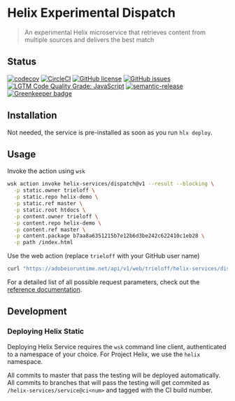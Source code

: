 # Helix Experimental Dispatch

> An experimental Helix microservice that retrieves content from multiple sources and delivers the best match

## Status
[![codecov](https://img.shields.io/codecov/c/github/adobe/helix-dispatch.svg)](https://codecov.io/gh/adobe/helix-dispatch)
[![CircleCI](https://img.shields.io/circleci/project/github/adobe/helix-dispatch.svg)](https://circleci.com/gh/adobe/helix-dispatch)
[![GitHub license](https://img.shields.io/github/license/adobe/helix-dispatch.svg)](https://github.com/adobe/helix-dispatch/blob/master/LICENSE.txt)
[![GitHub issues](https://img.shields.io/github/issues/adobe/helix-dispatch.svg)](https://github.com/adobe/helix-dispatch/issues)
[![LGTM Code Quality Grade: JavaScript](https://img.shields.io/lgtm/grade/javascript/g/adobe/helix-dispatch.svg?logo=lgtm&logoWidth=18)](https://lgtm.com/projects/g/adobe/helix-dispatch)
[![semantic-release](https://img.shields.io/badge/%20%20%F0%9F%93%A6%F0%9F%9A%80-semantic--release-e10079.svg)](https://github.com/semantic-release/semantic-release) [![Greenkeeper badge](https://badges.greenkeeper.io/adobe/helix-dispatch.svg)](https://greenkeeper.io/)

## Installation

Not needed, the service is pre-installed as soon as you run `hlx deploy`.

## Usage

Invoke the action using `wsk`

```bash
wsk action invoke helix-services/dispatch@v1 --result --blocking \
  -p static.owner trieloff \
  -p static.repo helix-demo \
  -p static.ref master \
  -p static.root htdocs \
  -p content.owner trieloff \
  -p content.repo helix-demo \
  -p content.ref master \
  -p content.package b7aa8a6351215b7e12b6d3be242c622410c1eb28 \
  -p path /index.html
```

Use the web action (replace `trieloff` with your GitHub user name)

```bash
curl "https://adobeioruntime.net/api/v1/web/trieloff/helix-services/dispatch%40v1?static.owner=trieloff&static.repo=trieloff&static.ref=master&static.root=htdocs&content.owner=trieloff&content.repo=helix-demo&content.ref=master&content.package=b7aa8a6351215b7e12b6d3be242c622410c1eb28&path=/index.html"
```

For a detailed list of all possible request parameters, check out the [reference documentation](docs/API.md).

## Development

### Deploying Helix Static

Deploying Helix Service requires the `wsk` command line client, authenticated to a namespace of your choice. For Project Helix, we use the `helix` namespace.

All commits to master that pass the testing will be deployed automatically. All commits to branches that will pass the testing will get commited as `/helix-services/service@ci<num>` and tagged with the CI build number.
